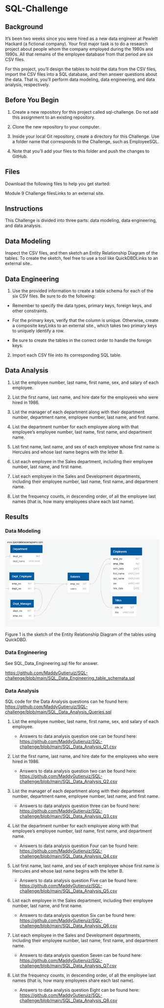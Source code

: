 # SQL-Challenge
## Background
It’s been two weeks since you were hired as a new data engineer at Pewlett Hackard (a fictional company). Your first major task is to do a research project about people whom the company employed during the 1980s and 1990s. All that remains of the employee database from that period are six CSV files.

For this project, you’ll design the tables to hold the data from the CSV files, import the CSV files into a SQL database, and then answer questions about the data. That is, you’ll perform data modeling, data engineering, and data analysis, respectively.

## Before You Begin
1. Create a new repository for this project called sql-challenge. Do not add this assignment to an existing repository.

2. Clone the new repository to your computer.

3. Inside your local Git repository, create a directory for this Challenge. Use a folder name that corresponds to the Challenge, such as EmployeeSQL.

4. Note that you’ll add your files to this folder and push the changes to GitHub.

## Files
Download the following files to help you get started:

Module 9 Challenge filesLinks to an external site.

## Instructions
This Challenge is divided into three parts: data modeling, data engineering, and data analysis.

## Data Modeling
Inspect the CSV files, and then sketch an Entity Relationship Diagram of the tables. To create the sketch, feel free to use a tool like QuickDBDLinks to an external site..

## Data Engineering
1. Use the provided information to create a table schema for each of the six CSV files. Be sure to do the following:

- Remember to specify the data types, primary keys, foreign keys, and other constraints.

- For the primary keys, verify that the column is unique. Otherwise, create a composite keyLinks to an external site., which takes two primary keys to uniquely identify a row.

- Be sure to create the tables in the correct order to handle the foreign keys.

2. Import each CSV file into its corresponding SQL table.

## Data Analysis
1. List the employee number, last name, first name, sex, and salary of each employee.

2. List the first name, last name, and hire date for the employees who were hired in 1986.

3. List the manager of each department along with their department number, department name, employee number, last name, and first name.

4. List the department number for each employee along with that employee’s employee number, last name, first name, and department name.

5. List first name, last name, and sex of each employee whose first name is Hercules and whose last name begins with the letter B.

6. List each employee in the Sales department, including their employee number, last name, and first name.

7. List each employee in the Sales and Development departments, including their employee number, last name, first name, and department name.

8. List the frequency counts, in descending order, of all the employee last names (that is, how many employees share each last name).


## Results

### Data Modeling
![SQL_Data modeling](https://github.com/MaddyGutieruiz/SQL-challenge/blob/main/SQL_Data%20modeling.png)

Figure 1 is the sketch of the Entity Relationship Diagram of the tables using QuickDBD.

### Data Engineering

See SQL_Data_Engineering.sql file for answer.

https://github.com/MaddyGutieruiz/SQL-challenge/blob/main/SQL_Data_Engineering_table_schemata.sql

### Data Analysis

SQL code for the Data Analysis questions can he found here: https://github.com/MaddyGutieruiz/SQL-challenge/blob/main/SQL_Data_Analysis_Queries.sql

1. List the employee number, last name, first name, sex, and salary of each employee.

    - Answers to data analysis question one can be found here: https://github.com/MaddyGutieruiz/SQL-challenge/blob/main/SQL_Data_Analysis_Q1.csv

2. List the first name, last name, and hire date for the employees who were hired in 1986.

    - Answers to data analysis question two can be found here: https://github.com/MaddyGutieruiz/SQL-challenge/blob/main/SQL_Data_Analysis_Q2.csv

3. List the manager of each department along with their department number, department name, employee number, last name, and first name.

    - Answers to data analysis question three can be found here: https://github.com/MaddyGutieruiz/SQL-challenge/blob/main/SQL_Data_Analysis_Q3.csv
    
4. List the department number for each employee along with that employee’s employee number, last name, first name, and department name.
    
    - Answers to data analysis question Four can be found here: https://github.com/MaddyGutieruiz/SQL-challenge/blob/main/SQL_Data_Analysis_Q4.csv

5. List first name, last name, and sex of each employee whose first name is Hercules and whose last name begins with the letter B.

    - Answers to data analysis question Five can be found here: https://github.com/MaddyGutieruiz/SQL-challenge/blob/main/SQL_Data_Analysis_Q5.csv

6. List each employee in the Sales department, including their employee number, last name, and first name.

    - Answers to data analysis question Six can be found here: https://github.com/MaddyGutieruiz/SQL-challenge/blob/main/SQL_Data_Analysis_Q6.csv

7. List each employee in the Sales and Development departments, including their employee number, last name, first name, and department name.

    - Answers to data analysis question Seven can be found here: https://github.com/MaddyGutieruiz/SQL-challenge/blob/main/SQL_Data_Analysis_Q7.csv

8. List the frequency counts, in descending order, of all the employee last names (that is, how many employees share each last name).

    - Answers to data analysis question Eight can be found here: https://github.com/MaddyGutieruiz/SQL-challenge/blob/main/SQL_Data_Analysis_Q8.csv
        
